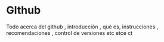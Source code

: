 # GIthub
Todo acerca del github , introducciòn , què es, instrucciones , recomendaciones , control de versiones etc etce ct
